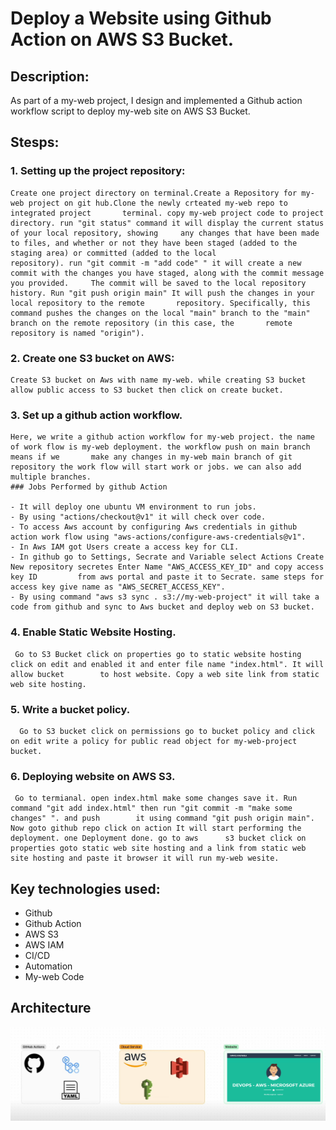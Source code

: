 # Deploy a Website using Github Action on AWS S3 Bucket.

## Description: 
As part of a my-web project, I design and implemented a Github action workflow script to deploy my-web site on AWS S3 Bucket.

## Stesps:
### 1. Setting up the project repository: 
    Create one project directory on terminal.Create a Repository for my-web project on git hub.Clone the newly crteated my-web repo to integrated project       terminal. copy my-web project code to project directory. run "git status" command it will display the current status of your local repository, showing     any changes that have been made to files, and whether or not they have been staged (added to the staging area) or committed (added to the local             repository). run "git commit -m "add code" " it will create a new commit with the changes you have staged, along with the commit message you provided.     The commit will be saved to the local repository history. Run "git push origin main" It will push the changes in your local repository to the remote       repository. Specifically, this command pushes the changes on the local "main" branch to the "main" branch on the remote repository (in this case, the       remote repository is named "origin").
   
### 2. Create one S3 bucket on AWS:
    Create S3 bucket on Aws with name my-web. while creating S3 bucket allow public access to S3 bucket then click on create bucket.

### 3. Set up a github action workflow.
    Here, we write a github action workflow for my-web project. the name of work flow is my-web deployment. the workflow push on main branch means if we       make any changes in my-web main branch of git repository the work flow will start work or jobs. we can also add multiple branches.
    ### Jobs Performed by github Action
    
    - It will deploy one ubuntu VM environment to run jobs.
    - By using "actions/checkout@v1" it will check over code.
    - To access Aws account by configuring Aws credentials in github action work flow using "aws-actions/configure-aws-credentials@v1".
    - In Aws IAM got Users create a access key for CLI.
    - In github go to Settings, Secrate and Variable select Actions Create New repository secretes Enter Name "AWS_ACCESS_KEY_ID" and copy access key ID         from aws portal and paste it to Secrate. same steps for access key give name as "AWS_SECRET_ACCESS_KEY".
    - By using command "aws s3 sync . s3://my-web-project" it will take a code from github and sync to Aws bucket and deploy web on S3 bucket.
 
 ### 4. Enable Static Website Hosting.
     Go to S3 Bucket click on properties go to static website hosting click on edit and enabled it and enter file name "index.html". It will allow bucket        to host website. Copy a web site link from static web site hosting.
        
 ### 5. Write a bucket policy.
      Go to S3 bucket click on permissions go to bucket policy and click on edit write a policy for public read object for my-web-project bucket.
      
### 6. Deploying website on AWS S3.
     Go to termianal. open index.html make some changes save it. Run command "git add index.html" then run "git commit -m "make some changes" ". and push        it using command "git push origin main". Now goto github repo click on action It will start performing the deployment. one Deployment done. go to aws      s3 bucket click on properties goto static web site hosting and a link from static web site hosting and paste it browser it will run my-web wesite.
    
## Key technologies used: 
- Github
- Github Action
- AWS S3
- AWS IAM
- CI/CD 
- Automation
- My-web Code
    
    
## Architecture



<img width="1396" alt="image" src="https://github.com/ahmad24mliwala/images/blob/main/my-web-app-project-architecture.jpg?raw=true">



